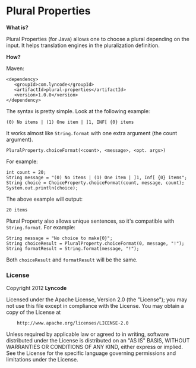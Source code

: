 Plural Properties
===============

**What is?**

Plural Properties (for Java) allows one to choose a plural depending on the
input. It helps translation engines in the pluralization definition.

**How?**


Maven:

    <dependency>
       <groupId>com.lyncode</groupId>
       <artifactId>plural-properties</artifactId>
       <version>1.0.0</version>
    </dependency>

The syntax is pretty simple. Look at the following example:

	(0) No items | (1) One item | ]1, INF[ {0} items

It works almost like `String.format` with one extra argument (the count
argument).

	PluralProperty.choiceFormat(<count>, <message>, <opt. args>)

For example:

	int count = 20;
	String message = "(0) No items | (1) One item | ]1, Inf[ {0} items";
	String choice = ChoiceProperty.choiceFormat(count, message, count);
	System.out.println(choice);

The above example will output:

	20 items

Plural Property also allows unique sentences, so it's compatible with
`String.format`. For example:

	String message = "No choice to make{0}";
	String choiceResult = PluralProperty.choiceFormat(0, message, "!");
	String formatResult = String.format(message, "!");

Both `choiceResult` and `formatResult` will be the same.

### License

Copyright 2012 **Lyncode**

Licensed under the Apache License, Version 2.0 (the "License");  you may not use
this file except in compliance with the License. You may obtain a copy of the
License at

        http://www.apache.org/licenses/LICENSE-2.0

Unless required by applicable law or agreed to in writing, software distributed
under the License is distributed on an "AS IS" BASIS, WITHOUT WARRANTIES OR
CONDITIONS OF ANY KIND, either express or implied. See the License for the
specific language governing permissions and limitations under the License.
